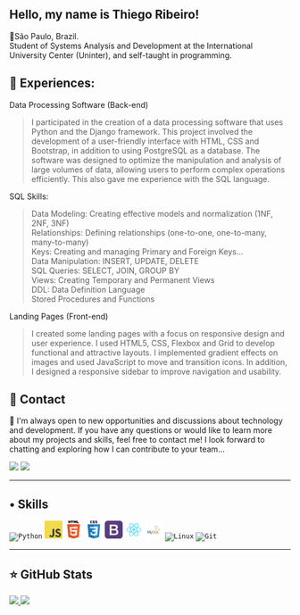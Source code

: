 ##  Hello, my name is Thiego Ribeiro!
 📍São Paulo, Brazil.<br>
 Student of Systems Analysis and Development at the International University Center (Uninter), and self-taught in programming.<br>

## 🔭 Experiences:

Data Processing Software (Back-end)<br>
> I participated in the creation of a data processing software that uses Python and the Django framework. This project involved the development of a user-friendly interface with HTML, CSS and Bootstrap, in addition to using PostgreSQL as a database. The software was designed to optimize the manipulation and analysis of large volumes of data, allowing users to perform complex operations efficiently. This also gave me experience with the SQL language.

  SQL Skills:<br>
> Data Modeling: Creating effective models and normalization (1NF, 2NF, 3NF)<br>
Relationships: Defining relationships (one-to-one, one-to-many, many-to-many)<br>
Keys: Creating and managing Primary and Foreign Keys...<br>
Data Manipulation: INSERT, UPDATE, DELETE<br>
SQL Queries: SELECT, JOIN, GROUP BY<br>
Views: Creating Temporary and Permanent Views<br>
DDL: Data Definition Language<br>
Stored Procedures and Functions<br>


Landing Pages (Front-end)<br>
> I created some landing pages with a focus on responsive design and user experience. I used HTML5, CSS, Flexbox and Grid to develop functional and attractive layouts. I implemented gradient effects on images and used JavaScript to move and transition icons. In addition, I designed a responsive sidebar to improve navigation and usability.

## 📧 Contact
💬 I'm always open to new opportunities and discussions about technology and development. If you have any questions or would like to learn more about my projects and skills, feel free to contact me! I look forward to chatting and exploring how I can contribute to your team...<br>                     

<div>
<a href = "mailto:thiego.hl@gmail.com"><img loading="lazy" src="https://img.shields.io/badge/Gmail-D14836?style=for-the-badge&logo=gmail&logoColor=white" target="_blank"></a>
<a href="https://www.linkedin.com/in/thiego-ribeiro" target="_blank"><img loading="lazy" src="https://img.shields.io/badge/-LinkedIn-%230077B5?style=for-the-badge&logo=linkedin&logoColor=white" target="_blank"></a>   
</div>

---

## • Skills

<code><img height="32" src="https://cdn.jsdelivr.net/gh/devicons/devicon@latest/icons/python/python-original-wordmark.svg" alt="Python"/></code>
<code><img height="32" src="https://raw.githubusercontent.com/github/explore/80688e429a7d4ef2fca1e82350fe8e3517d3494d/topics/javascript/javascript.png" alt="Javascript"/></code>
<code><img height="32" src="https://raw.githubusercontent.com/github/explore/80688e429a7d4ef2fca1e82350fe8e3517d3494d/topics/html/html.png" alt="HTML5"/></code>
<code><img height="32" src="https://raw.githubusercontent.com/github/explore/80688e429a7d4ef2fca1e82350fe8e3517d3494d/topics/css/css.png" alt="CSS"/></code>
<code><img height="32" src="https://raw.githubusercontent.com/github/explore/80688e429a7d4ef2fca1e82350fe8e3517d3494d/topics/bootstrap/bootstrap.png" alt="Bootstrap"/></code>
<code><img height="32" src="https://raw.githubusercontent.com/github/explore/80688e429a7d4ef2fca1e82350fe8e3517d3494d/topics/react/react.png" alt="React"/></code>
<code><img height="32" src="https://raw.githubusercontent.com/github/explore/80688e429a7d4ef2fca1e82350fe8e3517d3494d/topics/mysql/mysql.png" alt="MySQL"/></code>
<code><img height="32" src="https://cdn.jsdelivr.net/gh/devicons/devicon@latest/icons/linux/linux-original.svg" alt="Linux"/></code>
<code><img height="32" loading="lazy" src="https://cdn.jsdelivr.net/gh/devicons/devicon/icons/git/git-original.svg" alt="Git"/></code>

---

## ⭐ GitHub Stats

<div>
<a href="https://github.com/thiego-ribeiro">
<img loading="lazy" height="180em" src="https://github-readme-stats.vercel.app/api/top-langs/?username=thiego-ribeiro&layout=compact&langs_count=7&theme=dracula"/>
<img loading="lazy" height="180em" src="https://github-readme-stats.vercel.app/api?username=thiego-ribeiro&show_icons=true&theme=dracula&include_all_commits=true&count_private=true"/>
</div>

